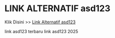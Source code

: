 # LINK ALTERNATIF asd123

Klik Disini >> <a href="https://linksto.pages.dev/">Link Alternatif asd123 </a>

link asd123 terbaru
link asd123 2025